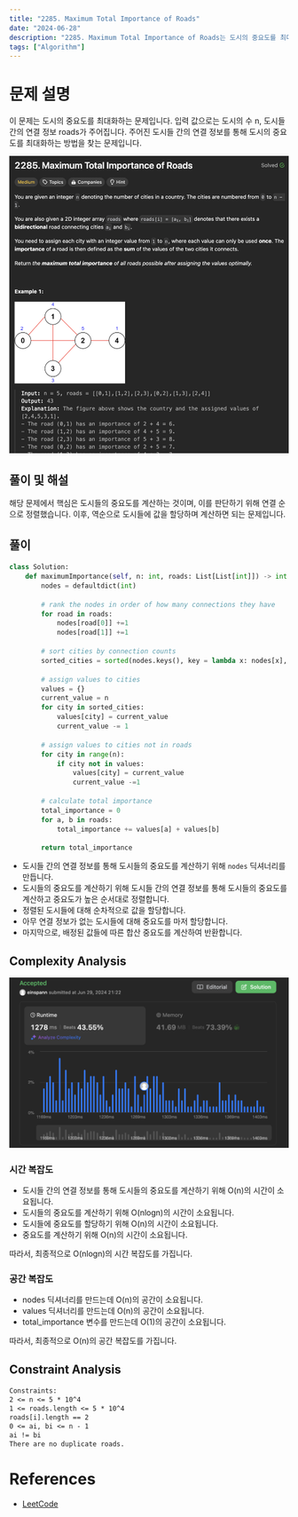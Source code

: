 ```yaml
---
title: "2285. Maximum Total Importance of Roads"
date: "2024-06-28"
description: "2285. Maximum Total Importance of Roads는 도시의 중요도를 최대화하는 문제입니다."
tags: ["Algorithm"]
---
```


# 문제 설명
이 문제는 도시의 중요도를 최대화하는 문제입니다. 입력 값으로는 도시의 수 n, 도시들 간의 연결 정보 roads가 주어집니다. 주어진 도시들 간의 연결 정보를 통해 도시의 중요도를 최대화하는 방법을 찾는 문제입니다.

![2285](../../../images/LEET/2285/2285.png)

## 풀이 및 해설
해당 문제에서 핵심은 도시들의 중요도를 계산하는 것이며, 이를 판단하기 위해 연결 순으로 정렬했습니다. 이후, 역순으로 도시들에 값을 할당하며 계산하면 되는 문제입니다.


## 풀이
```python
class Solution:
    def maximumImportance(self, n: int, roads: List[List[int]]) -> int:
        nodes = defaultdict(int)
        
        # rank the nodes in order of how many connections they have
        for road in roads:
            nodes[road[0]] +=1
            nodes[road[1]] +=1
        
        # sort cities by connection counts
        sorted_cities = sorted(nodes.keys(), key = lambda x: nodes[x], reverse=True)

        # assign values to cities
        values = {}
        current_value = n
        for city in sorted_cities:
            values[city] = current_value
            current_value -= 1

        # assign values to cities not in roads
        for city in range(n):
            if city not in values:
                values[city] = current_value
                current_value -=1

        # calculate total importance
        total_importance = 0
        for a, b in roads:
            total_importance += values[a] + values[b]

        return total_importance
```
- 도시들 간의 연결 정보를 통해 도시들의 중요도를 계산하기 위해 `nodes` 딕셔너리를 만듭니다.
- 도시들의 중요도를 계산하기 위해 도시들 간의 연결 정보를 통해 도시들의 중요도를 계산하고 중요도가 높은 순서대로 정렬합니다.
- 정렬된 도시들에 대해 순차적으로 값을 할당합니다.
- 아무 연결 정보가 없는 도시들에 대해 중요도를 마저 할당합니다.
- 마지막으로, 배정된 값들에 따른 합산 중요도를 계산하여 반환합니다.

## Complexity Analysis
![tc](../../../images/LEET/2285/tc.png)

### 시간 복잡도
- 도시들 간의 연결 정보를 통해 도시들의 중요도를 계산하기 위해 O(n)의 시간이 소요됩니다.
- 도시들의 중요도를 계산하기 위해 O(nlogn)의 시간이 소요됩니다.
- 도시들에 중요도를 할당하기 위해 O(n)의 시간이 소요됩니다.
- 중요도를 계산하기 위해 O(n)의 시간이 소요됩니다.

따라서, 최종적으로 O(nlogn)의 시간 복잡도를 가집니다.

### 공간 복잡도
- nodes 딕셔너리를 만드는데 O(n)의 공간이 소요됩니다.
- values 딕셔너리를 만드는데 O(n)의 공간이 소요됩니다.
- total_importance 변수를 만드는데 O(1)의 공간이 소요됩니다.

따라서, 최종적으로 O(n)의 공간 복잡도를 가집니다.

## Constraint Analysis
```
Constraints:
2 <= n <= 5 * 10^4
1 <= roads.length <= 5 * 10^4
roads[i].length == 2
0 <= ai, bi <= n - 1
ai != bi
There are no duplicate roads.
```

# References
- [LeetCode](https://leetcode.com/problems/maximum-total-importance-of-roads/)